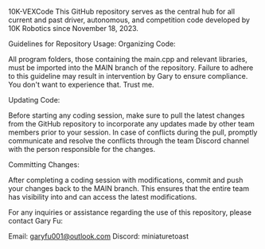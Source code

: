 10K-VEXCode
This GitHub repository serves as the central hub for all current and past driver, autonomous, and competition code developed by 10K Robotics since November 18, 2023.

Guidelines for Repository Usage:
Organizing Code:

All program folders, those containing the main.cpp and relevant libraries, must be imported into the MAIN branch of the repository.
Failure to adhere to this guideline may result in intervention by Gary to ensure compliance. You don't want to experience that. Trust me.

Updating Code:

Before starting any coding session, make sure to pull the latest changes from the GitHub repository to incorporate any updates made by other team members prior to your session.
In case of conflicts during the pull, promptly communicate and resolve the conflicts through the team Discord channel with the person responsible for the changes.

Committing Changes:

After completing a coding session with modifications, commit and push your changes back to the MAIN branch.
This ensures that the entire team has visibility into and can access the latest modifications.

For any inquiries or assistance regarding the use of this repository, please contact Gary Fu:

Email: garyfu001@outlook.com
Discord: miniaturetoast
